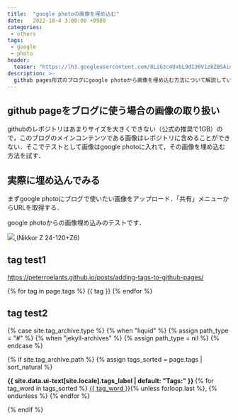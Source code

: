 ```yaml
---
title:  "google photoの画像を埋め込む"
date:   2022-10-4 3:00:00 +0900
categories: 
 - others 
tags:
 - google
 - photo
header:
  teaser: "https://lh3.googleusercontent.com/8LiGzc4UxbL9dI30V1z8ZBSAioVoCZlXXLX9vyN5zhz-eUTtTC5wswUpn1Bg3wMSJwJVxtMNeAKcOdGcPGgjwZ_gzWNiCiNlzs0c9GDnsgMyv0TH_NgVC3_tNZRb-37DXlYmCjEG"
description: >-
  github pages形式のブログにgoogle photoから画像を埋め込む方法について解説しています．hogehoge　　hogehoge　　hogehoge　　hogehoge　　hogehoge　　hogehoge　　hogehoge　　
---
```


## github pageをブログに使う場合の画像の取り扱い

githubのレポジトリはあまりサイズを大きくできない（公式の推奨で1GB）ので，このブログのメインコンテンツである画像はレポジトリに含めることができない．そこでテストとして画像はgoogle photoに入れて，その画像を埋め込む方法を試す．


## 実際に埋め込んでみる

まずgoogle photoにブログで使いたい画像をアップロード．「共有」メニューからURLを取得する．


google photoからの画像埋め込みのテストです．

<a href="https://lh3.googleusercontent.com/8LiGzc4UxbL9dI30V1z8ZBSAioVoCZlXXLX9vyN5zhz-eUTtTC5wswUpn1Bg3wMSJwJVxtMNeAKcOdGcPGgjwZ_gzWNiCiNlzs0c9GDnsgMyv0TH_NgVC3_tNZRb-37DXlYmCjEG=w2400" target="_blank"> <img src="https://lh3.googleusercontent.com/8LiGzc4UxbL9dI30V1z8ZBSAioVoCZlXXLX9vyN5zhz-eUTtTC5wswUpn1Bg3wMSJwJVxtMNeAKcOdGcPGgjwZ_gzWNiCiNlzs0c9GDnsgMyv0TH_NgVC3_tNZRb-37DXlYmCjEG=w800" /> </a>
(Nikkor Z 24-120+Z6)

## tag test1
https://peterroelants.github.io/posts/adding-tags-to-github-pages/

{% for tag in page.tags %}
    {{ tag }}
{% endfor %}

## tag test2


{% case site.tag_archive.type %}
  {% when "liquid" %}
    {% assign path_type = "#" %}
  {% when "jekyll-archives" %}
    {% assign path_type = nil %}
{% endcase %}

{% if site.tag_archive.path %}
  {% assign tags_sorted = page.tags | sort_natural %}

  <p class="page__taxonomy">
    <strong><i class="fas fa-fw fa-tags" aria-hidden="true"></i> {{ site.data.ui-text[site.locale].tags_label | default: "Tags:" }} </strong>
    <span itemprop="keywords">
    {% for tag_word in tags_sorted %}
      <a href="{{ tag_word | slugify | prepend: path_type | prepend: site.tag_archive.path | relative_url }}" class="page__taxonomy-item p-category" rel="tag">{{ tag_word }}</a>{% unless forloop.last %}<span class="sep">, </span>{% endunless %}
    {% endfor %}
    </span>
  </p>
{% endif %}
